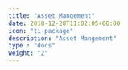 ```yaml
---
title: "Asset Mangement"
date: 2018-12-28T11:02:05+06:00
icon: "ti-package"
description: "Asset Mangement"
type : "docs"
weight: "2"
---
```



